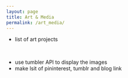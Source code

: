 ```yaml
---
layout: page
title: Art & Media
permalink: /art_media/
---
```


- list of art projects

<br>

- use tumbler API to display the images
- make lsit of pininterest, tumblr and blog link
